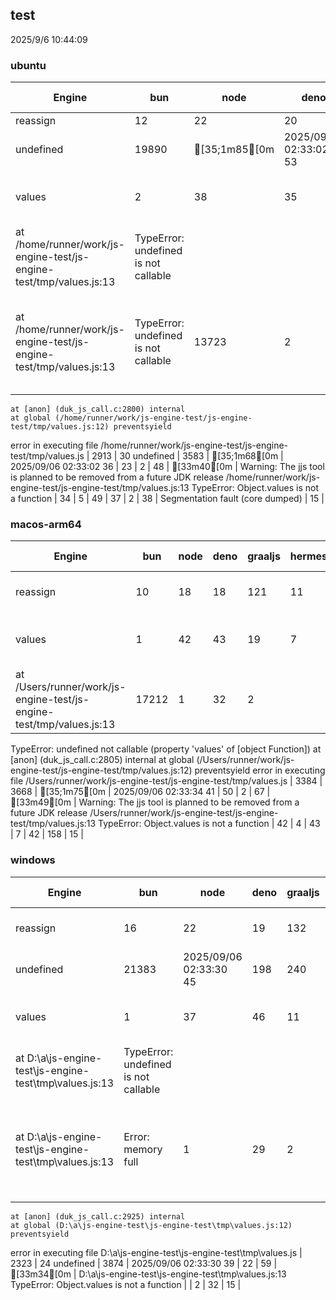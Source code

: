 
## test
2025/9/6 10:44:09

### ubuntu
| Engine | bun | node | deno | graaljs | hermes | llrt | txiki.js | quickjs | quickjs-ng | mujs | mujs-pgo | mujs-one | xst | JavaScriptCore | v8 | spidermonkey | JerryScript | primjs | rquickjs | rquickjs-pgo | ChakraCore | duktape | nova | boa | engine262 | ladybird | goja | kiesel | mozjs | jint | dune | jjs | rhino | njs | ringo | lo | spiderfire | bare | hako | quickjs-emscripten |
| --- | --- | --- | --- | --- | --- | --- | --- | --- | --- | --- | --- | --- | --- | --- | --- | --- | --- | --- | --- | --- | --- | --- | --- | --- | --- | --- | --- | --- | --- | --- | --- | --- | --- | --- | --- | --- | --- | --- | --- | --- |
| reassign | 12 | 22 | 20 | 111 | 13 | 19 | 17 | 17 | 18 | 29 | 21 | 32 | 14161 | 12 | 18 | 6 |  | 20 | 19 | 18 | 41 | 24 | 3838 | 152
undefined | 19890 | [35;1m85[0m | 2025/09/06 02:33:02 53 | 222 | 5 | 201 | [33m21[0m | 209 | 66 | 16 | 107 | 19 | 4 | 21 | Segmentation fault (core dumped) | 35 |
| values | 2 | 38 | 35 | 16 | 7 | 8 | 7 | 6 | 6 | TypeError: undefined is not callable
	at /home/runner/work/js-engine-test/js-engine-test/tmp/values.js:13 | TypeError: undefined is not callable
	at /home/runner/work/js-engine-test/js-engine-test/tmp/values.js:13 | TypeError: undefined is not callable | 13723 | 2 | 30 | 1 |  | 7 | 8 | 8 | 47 | TypeError: undefined not callable (property 'values' of [object Function])
    at [anon] (duk_js_call.c:2800) internal
    at global (/home/runner/work/js-engine-test/js-engine-test/tmp/values.js:12) preventsyield
error in executing file /home/runner/work/js-engine-test/js-engine-test/tmp/values.js | 2913 | 30
undefined | 3583 | [35;1m68[0m | 2025/09/06 02:33:02 36 | 23 | 2 | 48 | [33m40[0m | Warning: The jjs tool is planned to be removed from a future JDK release
/home/runner/work/js-engine-test/js-engine-test/tmp/values.js:13 TypeError: Object.values is not a function | 34 | 5 | 49 | 37 | 2 | 38 | Segmentation fault (core dumped) | 15 |
### macos-arm64
| Engine | bun | node | deno | graaljs | hermes | llrt | txiki.js | quickjs | quickjs-ng | mujs | xst | JavaScriptCore | v8 | spidermonkey | JerryScript | primjs | rquickjs | duktape | nova | engine262 | ladybird | goja | kiesel | mozjs | jint | dune | jjs | rhino | njs | ringo | spiderfire | bare | hako | quickjs-emscripten |
| --- | --- | --- | --- | --- | --- | --- | --- | --- | --- | --- | --- | --- | --- | --- | --- | --- | --- | --- | --- | --- | --- | --- | --- | --- | --- | --- | --- | --- | --- | --- | --- | --- | --- | --- |
| reassign | 10 | 18 | 18 | 121 | 11 | 15 | 22 | 13 | 12 | 31 | 17789 | 11 | 20 | 16 |  | 21 | 18 | 13 | 4256 | 16982 | [35;1m72[0m | 2025/09/06 02:33:33 63 | 215 | 9 | 258 | [33m23[0m | 322 | 62 | 17 | 144 | 9 | 20 | 460 | 66 |
| values | 1 | 42 | 43 | 19 | 7 | 11 | 5 | 4 | 4 | TypeError: undefined is not callable
	at /Users/runner/work/js-engine-test/js-engine-test/tmp/values.js:13 | 17212 | 1 | 32 | 2 |  | 6 | 5 | Warning: setrlimit failed
TypeError: undefined not callable (property 'values' of [object Function])
    at [anon] (duk_js_call.c:2805) internal
    at global (/Users/runner/work/js-engine-test/js-engine-test/tmp/values.js:12) preventsyield
error in executing file /Users/runner/work/js-engine-test/js-engine-test/tmp/values.js | 3384 | 3668 | [35;1m75[0m | 2025/09/06 02:33:34 41 | 50 | 2 | 67 | [33m49[0m | Warning: The jjs tool is planned to be removed from a future JDK release
/Users/runner/work/js-engine-test/js-engine-test/tmp/values.js:13 TypeError: Object.values is not a function | 42 | 4 | 43 | 7 | 42 | 158 | 15 |
### windows
| Engine | bun | node | deno | graaljs | hermes | llrt | txiki.js | quickjs | quickjs-ng | mujs | mujs-pgo | xst | JavaScriptCore | v8 | spidermonkey | rquickjs | rquickjs-pgo | ChakraCore | duktape | nova | boa | engine262 | goja | kiesel | jint | dune | jjs | rhino | spiderfire | bare | quickjs-emscripten |
| --- | --- | --- | --- | --- | --- | --- | --- | --- | --- | --- | --- | --- | --- | --- | --- | --- | --- | --- | --- | --- | --- | --- | --- | --- | --- | --- | --- | --- | --- | --- | --- |
| reassign | 16 | 22 | 19 | 132 | 24 | 37 | 24 | 26 | 20 | 30 | 36 | Error: memory full | 12 | 17 | 5 | 31 | 32 | 31 | 62 | 4123 | 205
undefined | 21383 | 2025/09/06 02:33:30 45 | 198 | 240 | [33m19[0m | 172 |  | 6 | 28 | 34 |
| values | 1 | 37 | 46 | 11 | 13 | 17 | 10 | 9 | 16 | TypeError: undefined is not callable
	at D:\a\js-engine-test\js-engine-test\tmp\values.js:13 | TypeError: undefined is not callable
	at D:\a\js-engine-test\js-engine-test\tmp\values.js:13 | Error: memory full | 1 | 29 | 2 | 15 | 16 | 39 | TypeError: undefined not callable (property 'values' of [object Function])
    at [anon] (duk_js_call.c:2925) internal
    at global (D:\a\js-engine-test\js-engine-test\tmp\values.js:12) preventsyield
error in executing file D:\a\js-engine-test\js-engine-test\tmp\values.js | 2323 | 24
undefined | 3874 | 2025/09/06 02:33:30 39 | 22 | 59 | [33m34[0m | D:\a\js-engine-test\js-engine-test\tmp\values.js:13 TypeError: Object.values is not a function |  | 2 | 32 | 15 |

